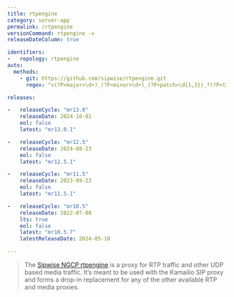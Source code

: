 ```yaml
---
title: rtpengine 
category: server-app
permalink: /rtpengine
versionCommand: rtpengine -v
releaseDateColumn: true

identifiers:
-   repology: rtpengine
auto:
  methods:
    - git: https://github.com/sipwise/rtpengine.git
      regex: ^v(?P<major>\d+)_(?P<minor>\d+)_(?P<patch>\d{1,3})_?(?P<tiny>\d+)?$

releases:

-   releaseCycle: "mr13.0"
    releaseDate: 2024-10-01
    eol: false
    latest: "mr13.0.1"  

-   releaseCycle: "mr12.5"
    releaseDate: 2024-08-23
    eol: false
    latest: "mr12.5.1"

-   releaseCycle: "mr11.5"
    releaseDate: 2023-09-22
    eol: false
    latest: "mr11.5.1"

-   releaseCycle: "mr10.5"
    releaseDate: 2022-07-08
    lts: true
    eol: false
    latest: "mr10.5.7"
    latestReleaseDate: 2024-05-10

---
```


> The [Sipwise NGCP rtpengine](https://www.sipwise.com/products/rtpengine/) is a proxy for RTP traffic and other UDP based media traffic. 
> It’s meant to be used with the Kamailio SIP proxy and forms a drop-in replacement for any of the other available RTP and media proxies.


